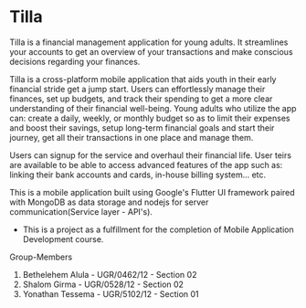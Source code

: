# Tilla
Tilla is a financial management application for young adults. It streamlines your accounts to get an overview of your transactions and make conscious decisions regarding your finances.

Tilla is a cross-platform mobile application that aids youth in their early financial stride get a jump start. Users can effortlessly manage their finances, set up budgets, and track their spending to get a more clear understanding of their financial well-being. Young adults who utilize the app can: create a daily, weekly, or monthly budget so as to limit their expenses and boost their savings, setup long-term financial goals and start their journey, get all their transactions in one place and manage them.

Users can signup for the service and overhaul their financial life.
User teirs are available to be able to access advanced features of the app such as: linking their bank accounts and cards, in-house billing system... etc.

This is a mobile application built using Google's Flutter UI framework paired with MongoDB as data storage and nodejs for server communication(Service layer - API's).

- This is a project as a fulfillment for the completion of Mobile Application Development course.

Group-Members
1. Bethelehem Alula - UGR/0462/12 - Section 02
2. Shalom Girma - UGR/0528/12 - Section 02
3. Yonathan Tessema - UGR/5102/12 - Section 01
